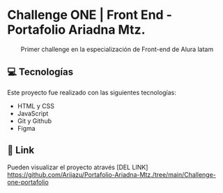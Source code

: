 # Challenge ONE | Front End - Portafolio Ariadna Mtz.
<p align="center"> Primer challenge en la especialización de Front-end de Alura latam</p>


## 💻 Tecnologías 

Este proyecto fue realizado con las siguientes tecnologías:

- HTML y CSS
- JavaScript
- Git y Github
- Figma


## 🔗 Link

Pueden visualizar el proyecto através [DEL LINK] https://github.com/Arijazu/Portafolio-Ariadna-Mtz./tree/main/Challenge-one-portafolio

